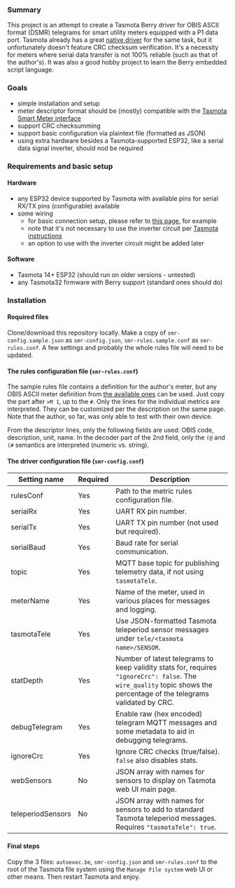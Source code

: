 ### Summary

This project is an attempt to create a Tasmota Berry driver for OBIS ASCII format (DSMR) telegrams for smart utility meters equipped with a P1 data port. Tasmota already has a great [native driver](https://tasmota.github.io/docs/Smart-Meter-Interface/) for the same task, but it unfortunately doesn't feature CRC checksum verification. It's a necessity for meters where serial data transfer is not 100% reliable (such as that of the author's). It was also a good hobby project to learn the Berry embedded script language.

### Goals

 * simple installation and setup
 * meter descriptor format should be (mostly) compatible with the [Tasmota Smart Meter interface](https://tasmota.github.io/docs/Smart-Meter-Interface/)
 * support CRC checksumming
 * support basic configuration via plaintext file (formatted as JSON)
 * using extra hardware besides a Tasmota-supported ESP32, like a serial data signal inverter, should nod be required

### Requirements and basic setup

#### Hardware

 * any ESP32 device supported by Tasmota with available pins for serial RX/TX pins (configurable) available
 * some wiring
   * for basic connection setup, please refer to [this page](https://github.com/bobsiboo/esp8266_p1meter-Belgium?tab=readme-ov-file#connecting-to-the-p1-meter), for example
   * note that it's not necessary to use the inverter circuit per [Tasmota instructions](https://tasmota.github.io/docs/P1-Smart-Meter/)
   * an option to use with the inverter circuit might be added later

#### Software
 * Tasmota 14+ ESP32 (should run on older versions - untested)
 * any Tasmota32 firmware with Berry support (standard ones should do)

### Installation

#### Required files

Clone/download this repository locally. Make a copy of `smr-config.sample.json` as `smr-config.json`, `smr-rules.sample.conf` as `smr-rules.conf`. A few settings and probably the whole rules file will need to be updated.

#### The rules configuration file (`smr-rules.conf`)

The sample rules file contains a definition for the author's meter, but any OBIS ASCII meter definition from [the available ones](https://tasmota.github.io/docs/Smart-Meter-Interface/#smart-meter-descriptors) can be used. Just copy the part after `>M 1`, up to the `#`. Only the lines for the individual metrics are interpreted. They can be customized per the description on the same page. Note that the author, so far, was only able to test with their own device.

From the descriptor lines, only the following fields are used: OBIS code, description, unit, name. In the decoder part of the 2nd field, only the `(@` and `(#` semantics are interpreted (numeric vs. string).

#### The driver configuration file (`smr-config.conf`)

Setting name       | Required | Description
------------------ | -------- | -----------
rulesConf          | Yes      | Path to the metric rules configuration file.
serialRx           | Yes      | UART RX pin number.
serialTx           | Yes      | UART TX pin number (not used but required).
serialBaud         | Yes      | Baud rate for serial communication.
topic              | Yes      | MQTT base topic for publishing telemetry data, if not using `tasmotaTele`.
meterName          | Yes      | Name of the meter, used in various places for messages and logging.
tasmotaTele        | Yes      | Use JSON-formatted Tasmota teleperiod sensor messages under `tele/<tasmota name>/SENSOR`.
statDepth          | Yes      | Number of latest telegrams to keep validity stats for, requires `"ignoreCrc": false`. The `wire_quality` topic shows the percentage of the telegrams validated by CRC.
debugTelegram      | Yes      | Enable raw (hex encoded) telegram MQTT messages and some metadata to aid in debugging telegrams.
ignoreCrc          | Yes      | Ignore CRC checks (true/false). `false` also disables stats.
webSensors         | No       | JSON array with names for sensors to display on Tasmota web UI main page.
teleperiodSensors  | No       | JSON array with names for sensors to add to standard Tasmota teleperiod messages. Requires `"tasmotaTele": true`.

#### Final steps

Copy the 3 files: `autoexec.be`, `smr-config.json` and `smr-rules.conf` to the root of the Tasmota file system using the `Manage File system` web UI or other means. Then restart Tasmota and enjoy.
